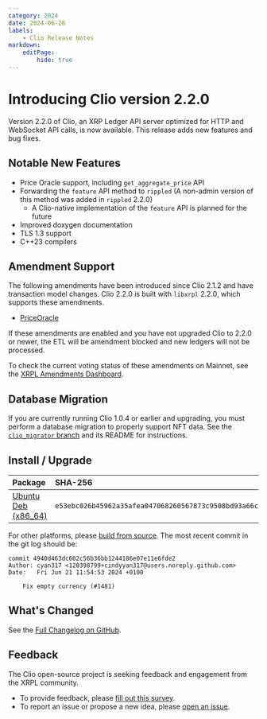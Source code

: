 ```yaml
---
category: 2024
date: 2024-06-26
labels:
    - Clio Release Notes
markdown:
    editPage:
        hide: true
---
```

# Introducing Clio version 2.2.0

Version 2.2.0 of Clio, an XRP Ledger API server optimized for HTTP and WebSocket API calls, is now available. This release adds new features and bug fixes.

## Notable New Features

* Price Oracle support, including `get_aggregate_price` API
* Forwarding the `feature` API method to `rippled` (A non-admin version of this method was added in `rippled` 2.2.0)
    * A Clio-native implementation of the `feature` API is planned for the future
* Improved doxygen documentation
* TLS 1.3 support
* C++23 compilers

## Amendment Support

The following amendments have been introduced since Clio 2.1.2 and have transaction model changes. Clio 2.2.0 is built with `libxrpl` 2.2.0, which supports these amendments.

* [PriceOracle](https://xrpl.org/known-amendments.html#priceoracle)

If these amendments are enabled and you have not upgraded Clio to 2.2.0 or newer, the ETL will be amendment blocked and new ledgers will not be processed.

To check the current voting status of these amendments on Mainnet, see the [XRPL Amendments Dashboard](https://livenet.xrpl.org/amendments).

## Database Migration

If you are currently running Clio 1.0.4 or earlier and upgrading, you must perform a database migration to properly support NFT data. See the [`clio_migrator` branch](https://github.com/XRPLF/clio/tree/clio_migrator%402.0.0) and its README for instructions.

## Install / Upgrade

| Package | SHA-256 |
|:--------|:--------|
| [Ubuntu Deb (x86_64)](https://github.com/XRPLF/clio/releases/download/2.2.0/clio_2.2.0-1_amd64.deb) | `e53ebc026b45962a35afea047068260567873c9508bd93a66c5180fb4645059a` |

For other platforms, please [build from source](https://github.com/XRPLF/clio/releases/tag/2.2.0). The most recent commit in the git log should be:

```text
commit 4940d463dc602c56b36bb1244186e07e11e6fde2
Author: cyan317 <120398799+cindyyan317@users.noreply.github.com>
Date:   Fri Jun 21 11:54:53 2024 +0100

    Fix empty currency (#1481)
```

## What's Changed

See the [Full Changelog on GitHub](https://github.com/XRPLF/clio/compare/2.1.2...2.2.0).

## Feedback

The Clio open-source project is seeking feedback and engagement from the XRPL community.

- To provide feedback, please [fill out this survey](https://forms.gle/fnGPTUCAdmEzkFy57).
- To report an issue or propose a new idea, please [open an issue](https://github.com/XRPLF/clio/issues).
